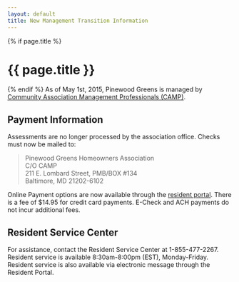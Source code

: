 ```yaml
---
layout: default
title: New Management Transition Information
---   
```

{% if page.title %}
# {{ page.title }}
 {% endif %}
As of May 1st, 2015, Pinewood Greens is managed by [Community Association Management Professionals (CAMP)](http://www.gocampmgmt.com/). 

## Payment Information

Assessments are no longer processed by the association office.  Checks must now be mailed to:

>Pinewood Greens Homeowners Association  
>C/O CAMP  
>211 E. Lombard Street, PMB/BOX #134  
>Baltimore, MD 21202-6102

Online Payment options are now available through the [resident portal](http://www.ciranet.com/ResidentPortal).  There is a fee of $14.95 for credit card payments.  E-Check and ACH payments do not incur additional fees.

## Resident Service Center

For assistance, contact the Resident Service Center at 1-855-477-2267.  Resident service is available 8:30am-8:00pm (EST), Monday-Friday.  Resident service is also available via electronic message through the Resident Portal.

